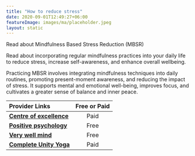 ```yaml
---
title: "How to reduce stress"
date: 2020-09-01T12:49:27+06:00
featureImage: images/ma/placeholder.jpeg
layout: static
---
```


Read about Mindfulness Based Stress Reduction (MBSR)

Read about incorporating regular mindfulness practices into your daily life to reduce stress, increase self-awareness, and enhance overall wellbeing.

Practicing MBSR involves integrating mindfulness techniques into daily routines, promoting present-moment awareness, and reducing the impact of stress. It supports mental and emotional well-being, improves focus, and cultivates a greater sense of balance and inner peace.

| Provider Links      | Free or Paid  |  
| :-----------          | :--------------:      |  
| [**Centre of excellence**](https://www.centreofexcellence.com/shop/mindfulness-based-stress-reduction-mbsr-diploma-course/) | Paid | 
| [**Positive psychology**](https://positivepsychology.com/benefits-of-mindfulness/) | Free | 
| [**Very well mind**](https://www.verywellmind.com/benefits-of-mindfulness-based-stress-reduction-88861) | Free | 
| [**Complete Unity Yoga**](https://completeunityyoga.com/) | Paid | 
  

<br/><br/>






